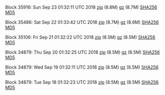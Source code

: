 Block 35916: Sun Sep 23 01:32:11 UTC 2018 [zip](https://files.01coin.io/testnet/2018-09-23/bootstrap.dat.zip) (8.8M) [gz](https://files.01coin.io/testnet/2018-09-23/bootstrap.dat.tar.gz) (8.7M) [SHA256](https://files.01coin.io/testnet/2018-09-23/sha256.txt) [MD5](https://files.01coin.io/testnet/2018-09-23/md5.txt)

Block 35486: Sat Sep 22 01:33:42 UTC 2018 [zip](https://files.01coin.io/testnet/2018-09-22/bootstrap.dat.zip) (8.7M) [gz](https://files.01coin.io/testnet/2018-09-22/bootstrap.dat.tar.gz) (8.6M) [SHA256](https://files.01coin.io/testnet/2018-09-22/sha256.txt) [MD5](https://files.01coin.io/testnet/2018-09-22/md5.txt)

Block 35106: Fri Sep 21 01:32:22 UTC 2018 [zip](https://files.01coin.io/testnet/2018-09-21/bootstrap.dat.zip) (8.5M) [gz](https://files.01coin.io/testnet/2018-09-21/bootstrap.dat.tar.gz) (8.5M) [SHA256](https://files.01coin.io/testnet/2018-09-21/sha256.txt) [MD5](https://files.01coin.io/testnet/2018-09-21/md5.txt)

Block 34879: Thu Sep 20 01:32:25 UTC 2018 [zip](https://files.01coin.io/testnet/2018-09-20/bootstrap.dat.zip) (8.5M) [gz](https://files.01coin.io/testnet/2018-09-20/bootstrap.dat.tar.gz) (8.5M) [SHA256](https://files.01coin.io/testnet/2018-09-20/sha256.txt) [MD5](https://files.01coin.io/testnet/2018-09-20/md5.txt)

Block 34879: Wed Sep 19 01:32:11 UTC 2018 [zip](https://files.01coin.io/testnet/2018-09-19/bootstrap.dat.zip) (8.5M) [gz](https://files.01coin.io/testnet/2018-09-19/bootstrap.dat.tar.gz) (8.5M) [SHA256](https://files.01coin.io/testnet/2018-09-19/sha256.txt) [MD5](https://files.01coin.io/testnet/2018-09-19/md5.txt)

Block 34879: Tue Sep 18 01:32:23 UTC 2018 [zip](https://files.01coin.io/testnet/2018-09-18/bootstrap.dat.zip) (8.5M) [gz](https://files.01coin.io/testnet/2018-09-18/bootstrap.dat.tar.gz) (8.5M) [SHA256](https://files.01coin.io/testnet/2018-09-18/sha256.txt) [MD5](https://files.01coin.io/testnet/2018-09-18/md5.txt)
